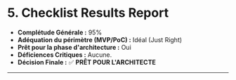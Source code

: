 # 5. Checklist Results Report

* **Complétude Générale :** 95%
* **Adéquation du périmètre (MVP/PoC) :** Idéal (Just Right)
* **Prêt pour la phase d'architecture :** Oui
* **Déficiences Critiques :** Aucune.
* **Décision Finale :** ✅ **PRÊT POUR L'ARCHITECTE**

---
